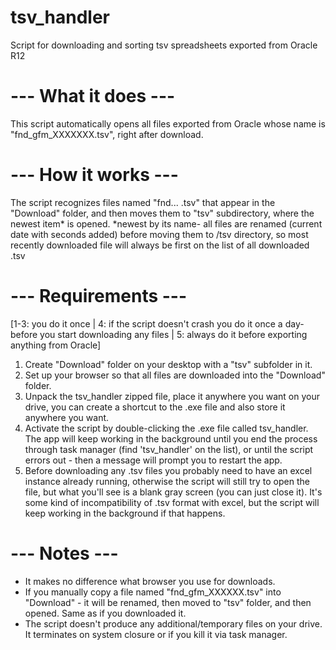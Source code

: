 # tsv_handler
Script for downloading and sorting tsv spreadsheets exported from Oracle R12

# --- What it does ---
This script automatically opens all files exported from Oracle whose name is "fnd_gfm_XXXXXXX.tsv", right after download. 


# --- How it works ---
The script recognizes files named "fnd... .tsv" that appear in the "Download" folder, and then moves them to "tsv" subdirectory, where the newest item* is opened. 
*newest by its name- all files are renamed (current date with seconds added) before moving them to /tsv directory, so most recently downloaded file will always be first on the list of all downloaded .tsv


# --- Requirements ---
[1-3: you do it once | 4: if the script doesn't crash you do it once a day- before you start downloading any files | 5: always do it before exporting anything from Oracle]

1) Create "Download" folder on your desktop with a "tsv" subfolder in it.
2) Set up your browser so that all files are downloaded into the "Download" folder.
3) Unpack the tsv_handler zipped file, place it anywhere you want on your drive, you can create a shortcut to the .exe file and also store it anywhere you want.
4) Activate the script by double-clicking the .exe file called tsv_handler. The app will keep working in the background until you end the process through task manager (find 'tsv_handler' on the list), or until the script errors out - then a message will prompt you to restart the app.
5) Before downloading any .tsv files you probably need to have an excel instance already running, otherwise the script will still try to open the file, but what you'll see is a blank gray screen (you can just close it). It's some kind of incompatibility of .tsv format with excel, but the script will keep working in the background if that happens.



# --- Notes ---
* It makes no difference what browser you use for downloads. <br/>
* If you manually copy a file named "fnd_gfm_XXXXXX.tsv" into "Download" - it will be renamed, then moved to "tsv" folder, and then opened. Same as if you downloaded it. <br/>
* The script doesn't produce any additional/temporary files on your drive. It terminates on system closure or if you kill it via task manager.
